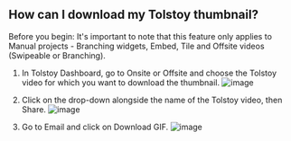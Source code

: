 ## How can I download my Tolstoy thumbnail?

Before you begin: It's important to note that this feature only applies to Manual projects - Branching widgets, Embed, Tile and Offsite videos (Swipeable or Branching).

1. In Tolstoy Dashboard, go to Onsite or Offsite and choose the Tolstoy video for which you want to download the thumbnail. 
![image](https://github.com/user-attachments/assets/abb889e1-47ea-40bf-899e-2f8b8697cec1)
 
2. Click on the drop-down alongside the name of the Tolstoy video, then Share.
![image](https://github.com/user-attachments/assets/1cf52873-c0b6-43e2-9535-c93aaa8be61d)

3. Go to Email and click on Download GIF.
![image](https://github.com/user-attachments/assets/7dde443c-f6ee-4410-866d-d8f63b370333)
